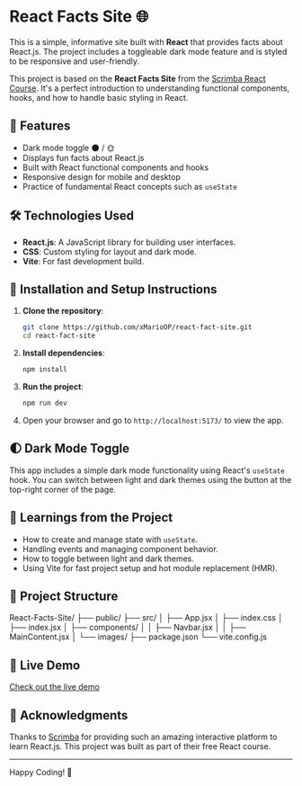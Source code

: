 # React Facts Site 🌐

This is a simple, informative site built with **React** that provides facts about React.js. The project includes a toggleable dark mode feature and is styled to be responsive and user-friendly.

This project is based on the **React Facts Site** from the [Scrimba React Course](https://scrimba.com/learn/learnreact). It's a perfect introduction to understanding functional components, hooks, and how to handle basic styling in React.

## 🌟 Features

- Dark mode toggle 🌑 / 🌞
- Displays fun facts about React.js
- Built with React functional components and hooks
- Responsive design for mobile and desktop
- Practice of fundamental React concepts such as `useState`

## 🛠️ Technologies Used

- **React.js**: A JavaScript library for building user interfaces.
- **CSS**: Custom styling for layout and dark mode.
- **Vite**: For fast development build.

## 🚀 Installation and Setup Instructions

1. **Clone the repository**:
    ```bash
    git clone https://github.com/xMarioOP/react-fact-site.git
    cd react-fact-site
    ```

2. **Install dependencies**:
    ```bash
    npm install
    ```

3. **Run the project**:
    ```bash
    npm run dev
    ```

4. Open your browser and go to `http://localhost:5173/` to view the app.

## 🌓 Dark Mode Toggle

This app includes a simple dark mode functionality using React's `useState` hook. You can switch between light and dark themes using the button at the top-right corner of the page.

## 📝 Learnings from the Project

- How to create and manage state with `useState`.
- Handling events and managing component behavior.
- How to toggle between light and dark themes.
- Using Vite for fast project setup and hot module replacement (HMR).

## 📁 Project Structure

React-Facts-Site/
├── public/
├── src/
│   ├── App.jsx
│   ├── index.css
│   ├── index.jsx
│   ├── components/
│   │   ├── Navbar.jsx
│   │   ├── MainContent.jsx
│   └── images/
├── package.json
└── vite.config.js


## 🔗 Live Demo

[Check out the live demo](https://xMarioOP.github.io/react-fact-site/)

## 🙌 Acknowledgments

Thanks to [Scrimba](https://scrimba.com/) for providing such an amazing interactive platform to learn React.js. This project was built as part of their free React course.

---

Happy Coding! 🎉

